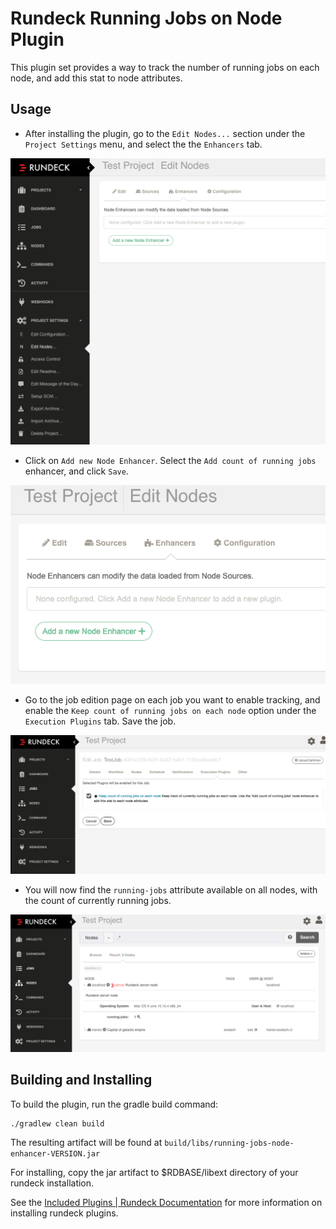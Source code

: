 # Rundeck Running Jobs on Node Plugin

This plugin set provides a way to track the number of running jobs on each node, and add this stat to node attributes.

## Usage

- After installing the plugin, go to the `Edit Nodes...` section under the `Project Settings` menu, and select the the `Enhancers` tab.

![Enhancers Tab](doc/1.png)

- Click on `Add new Node Enhancer`. Select the `Add count of running jobs` enhancer, and click `Save`.

![Adding node enhancer](doc/2.png)

- Go to the job edition page on each job you want to enable tracking, and enable the `Keep count of running jobs on each node` option under the `Execution Plugins` tab. Save the job.

![Adding execution plugin](doc/3.png)

- You will now find the `running-jobs` attribute available on all nodes, with the count of currently running jobs.

![Attribute available](doc/4.png)

## Building and Installing

To build the plugin, run the gradle build command:
```
./gradlew clean build
```
The resulting artifact will be found at `build/libs/running-jobs-node-enhancer-VERSION.jar`

For installing, copy the jar artifact to $RDBASE/libext directory of your rundeck installation.

See the [Included Plugins | Rundeck Documentation](http://rundeck.org/docs/plugins-user-guide/installing.html#included-plugins "Included Plugins") for more information on installing rundeck plugins.

